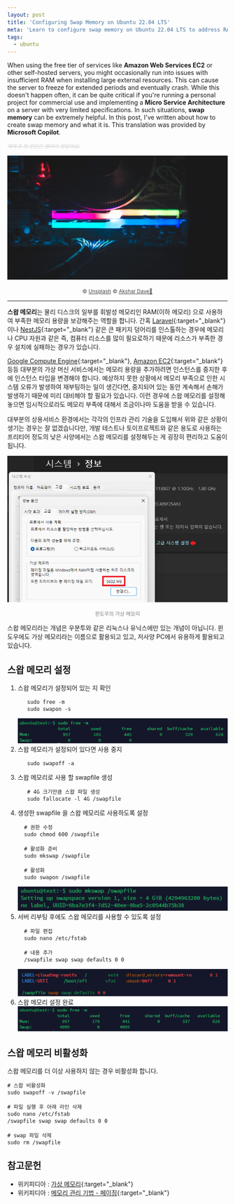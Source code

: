 ```yaml
---
layout: post
title: 'Configuring Swap Memory on Ubuntu 22.04 LTS'
meta: 'Learn to configure swap memory on Ubuntu 22.04 LTS to address RAM shortages on low-spec servers. Perfect for AWS EC2 and self-hosted servers running resource-heavy applications.'
tags:
  - ubuntu
---
```


When using the free tier of services like **Amazon Web Services EC2** or other self-hosted servers,
you might occasionally run into issues with insufficient RAM when installing large external resources.
This can cause the server to freeze for extended periods and eventually crash.
While this doesn't happen often, it can be quite critical if you're running a personal project
for commercial use and implementing a **Micro Service Architecture** on a server with very limited specifications.
In such situations, **swap memory** can be extremely helpful. In this post, I've written about how to create swap memory and what it is.
This translation was provided by **Microsoft Copilot**.

<!--more-->

<small style="color:lightgray;text-decoration:line-through;font-style: italic;">제목과 첫 문단은 영어가 멋있어요.</small>

<img src="/uploads/ubuntu22-swap-memory/ram.jpg" alt="Random Access Memory" />

<p style="text-align:center;opacity:0.8;">
    <small>&copy; <a href="https://unsplash.com/" title="Unsplash" target="_blank">Unsplash</a></small>
    <small>&copy; <a href="https://unsplash.com/ko/@akshar_dave" title="Content copyright holder" target="_blank">Akshar Dave🌻</a></small>
</p>

-----

**스왑 메모리**는 물리 디스크의 일부를 휘발성 메모리인 RAM(이하 메모리) 으로 사용하여 부족한 메모리 용량을 보강해주는 역할을 합니다.
간혹 [Laravel](https://laravel.com/ "Laravel"){:target="_blank"} 이나 [NestJS](https://nestjs.com/ "NestJS"){:target="_blank"} 같은 큰 패키지 덩어리를 인스톨하는 경우에 메모리나 CPU 자원과 같은
즉, 컴퓨터 리소스를 많이 필요로하기 때문에 리소스가 부족한 경우 설치에 실패하는 경우가 있습니다.

[Google Compute Engine](https://cloud.google.com/products/compute "Google Compute Engine"){:target="_blank"}, [Amazon EC2](https://aws.amazon.com/ko/ec2/ "Amazon EC2"){:target="_blank"} 등등 대부분의 가상 머신 서비스에서는 메모리 용량을 추가하려면 인스턴스를 중지한 후에 인스턴스 타입을 변경해야 합니다.
예상하지 못한 상황에서 메모리 부족으로 인한 시스템 오류가 발생하여 재부팅하는 일이 생긴다면, 중지되어 있는 동안 계속해서 손해가 발생하기 때문에 미리 대비해야 할 필요가 있습니다.
이런 경우에 스왑 메모리를 설정해놓으면 임시적으로라도 메모리 부족에 대해서 조금이나마 도움을 받을 수 있습니다.

대부분의 상용서비스 환경에서는 각각의 인프라 관리 기술을 도입해서 위와 같은 상황이 생기는 경우는 잘 없겠습니다만,
개발 테스트나 토이프로젝트와 같은 용도로 사용하는 프리티어 정도의 낮은 사양에서는 스왑 메모리를 설정해두는 게 굉장히 편리하고 도움이 됩니다.

<img src="/uploads/ubuntu22-swap-memory/windows11-virtual-memory.png" alt="Windows 11 virtual memory" />

<p style="text-align:center;color:gray;"><small>윈도우의 가상 메모리</small></p>

스왑 메모리라는 개념은 우분투와 같은 리눅스나 유닉스에만 있는 개념이 아닙니다. 윈도우에도 가상 메모리라는 이름으로 활용되고 있고, 저사양 PC에서 유용하게 활용되고 있습니다.

## 스왑 메모리 설정

1. 스왑 메모리가 설정되어 있는 지 확인
   ```shell
      sudo free -m
      sudo swapon -s
   ```
   <img src="/uploads/ubuntu22-swap-memory/check-swap-memory.png" alt="Check swap memory">
2. 스왑 메모리가 설정되어 있다면 사용 중지
   ```shell
      sudo swapoff -a
   ```
3. 스왑 메모리로 사용 할 swapfile 생성
   ```shell
      # 4G 크기만큼 스왑 파일 생성
      sudo fallocate -l 4G /swapfile
   ```
4. 생성한 swapfile 을 스왑 메모리로 사용하도록 설정
    ```shell
      # 권한 수정
      sudo chmod 600 /swapfile
    
      # 활성화 준비
      sudo mkswap /swapfile
    
      # 활성화
      sudo swapon /swapfile
    ```
    <img src="/uploads/ubuntu22-swap-memory/make-swapfile.png" alt="Make swapfile">
5. 서버 리부팅 후에도 스왑 메모리를 사용할 수 있도록 설정
    ```shell
      # 파일 편집
      sudo nano /etc/fstab 
    
      # 내용 추가
      /swapfile swap swap defaults 0 0
    ```
    <img src="/uploads/ubuntu22-swap-memory/swap-setup-for-rebooting.png" alt="Swap setup for rebooting">
6. 스왑 메모리 설정 완료
   <img src="/uploads/ubuntu22-swap-memory/complete-make-swapfile.png" alt="Complete make swapfile">

## 스왑 메모리 비활성화

스왑 메모리를 더 이상 사용하지 않는 경우 비활성화 합니다.
```shell
# 스왑 비활성화
sudo swapoff -v /swapfile 

# 파일 실행 후 아래 라인 삭제
sudo nano /etc/fstab      
/swapfile swap swap defaults 0 0

# swap 파일 삭제
sudo rm /swapfile 
```

## 참고문헌
- 위키피디아 : [가상 메모리](https://en.wikipedia.org/wiki/Virtual_memory "가상 메모리"){:target="_blank"}
- 위키피디아 : [메모리 관리 기법 - 페이징](https://en.wikipedia.org/wiki/Memory_paging "메모리 관리 기법 - 페이징"){:target="_blank"}